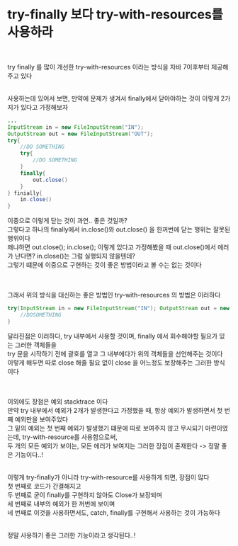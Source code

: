 # try-finally 보다 try-with-resources를 사용하라 
<br>

try finally 를 많이 개선한 try-with-resources 이라는 방식을 자바 7이후부터 제공해주고 있다 <br>
<br>

사용하는데 있어서 보면, 만약에 문제가 생겨서 finally에서 닫아야하는 것이 이렇게 2가지가 있다고 가정해보자 
```java
...
InputStream in = new FileInputStream("IN");
OutputStream out = new FileInputStream("OUT");
try{
    //DO SOMETHING
    try{
        //DO SOMETHING
    }
    finally{
        out.close()
    }
} finially{
    in.close()
}
```
이중으로 이렇게 닫는 것이 과연.. 좋은 것일까? <br>
그렇다고 하나의 finally에서 in.close()와 out.close() 을 한꺼번에 닫는 행위는 잘못된 행위이다 <br>
왜냐하면 out.close(); in.close(); 이렇게 있다고 가정해봤을 때 out.close()에서 에러가 난다면? in.close()는 그럼 실행되지 않을텐데? <br>
그렇기 떄문에 이중으로 구현하는 것이 좋은 방법이라고 볼 수는 없는 것이다 <br>
<br><br>

그래서 위의 방식을 대신하는 좋은 방법인 try-with-resources 의 방법은 이러하다 <br>
```java
try(InputStream in = new FileInputStream("IN"); OutputStream out = new FileOutputStream("OUT)){
    //DOSOMETHING
}
```
달라진점은 이러하다, try 내부에서 사용할 것이며, finally 에서 회수해야할 필요가 있는 그러한 객체들을 <br>
try 문을 시작하기 전에 괄호를 열고 그 내부에다가 위의 객체들을 선언해주는 것이다 <br>
이렇게 해두면 따로 close 해줄 필요 없이 close 을 어느정도 보장해주는 그러한 방식이다 <br>
<br><br>

이외에도 장점은 예외 stacktrace 이다 <br>
만약 try 내부에서 예외가 2개가 발생한다고 가정했을 때, 항상 예외가 발생하면서 첫 번째 예외만을 보여주었다 <br>
그 밑의 예외는 첫 번째 예외가 발생했기 떄문에 따로 보여주지 않고 무시되기 마련이였는데, try-with-resource를 사용함으로써, <br>
두 개의 모든 예외가 보이는, 모든 에러가 보여지는 그러한 장점이 존재한다 -> 정말 좋은 기능이다..! <br>
<br>

이렇게 try-finally가 아니라 try-with-resource를 사용하게 되면, 장점이 많다 <br>
첫 번째로 코드가 간결해지고 <br>
두 번째로 굳이 finally를 구현하지 않아도 Close가 보장되며 <br>
세 번째로 내부의 예외가 한 꺼번에 보이며 <br>
네 번째로 이것을 사용하면서도, catch, finally를 구현해서 사용하는 것이 가능하다 <br>
<br>

정말 사용하기 좋은 그러한 기능이라고 생각된다..! <br>
<br><br>



